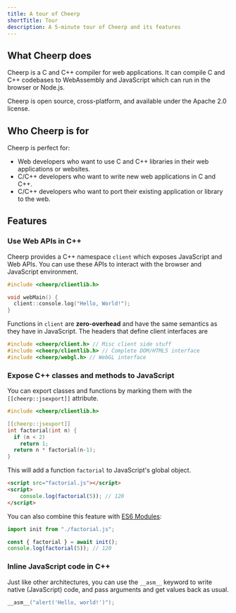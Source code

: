 ```yaml
---
title: A tour of Cheerp
shortTitle: Tour
description: A 5-minute tour of Cheerp and its features
---
```


## What Cheerp does

Cheerp is a C and C++ compiler for web applications. It can compile C and C++ codebases to WebAssembly and JavaScript which can run in the browser or Node.js.

Cheerp is open source, cross-platform, and available under the Apache 2.0 license.

## Who Cheerp is for

Cheerp is perfect for:

- Web developers who want to use C and C++ libraries in their web applications or websites.
- C/C++ developers who want to write new web applications in C and C++.
- C/C++ developers who want to port their existing application or library to the web.

## Features

### Use Web APIs in C++

Cheerp provides a C++ namespace `client` which exposes JavaScript and Web APIs. You can use these APIs to interact with the browser and JavaScript environment.

```cpp title=hello.cpp
#include <cheerp/clientlib.h>

void webMain() {
  client::console.log("Hello, World!");
}
```

Functions in `client` are **zero-overhead** and have the same semantics as they have in JavaScript.
The headers that define client interfaces are

```cpp
#include <cheerp/client.h> // Misc client side stuff
#include <cheerp/clientlib.h> // Complete DOM/HTML5 interface
#include <cheerp/webgl.h> // WebGL interface
```

### Expose C++ classes and methods to JavaScript

You can export classes and functions by marking them with the `[[cheerp::jsexport]]` attribute.

```cpp title=factorial.cpp
#include <cheerp/clientlib.h>

[[cheerp::jsexport]]
int factorial(int n) {
  if (n < 2)
    return 1;
  return n * factorial(n-1);
}
```

This will add a function `factorial` to JavaScript's global object.

```html
<script src="factorial.js"></script>
<script>
	console.log(factorial(5)); // 120
</script>
```

You can also combine this feature with [ES6 Modules](/cheerp/guides/ES6-Modules):

```javascript title=main.js
import init from "./factorial.js";

const { factorial } = await init();
console.log(factorial(5)); // 120
```

<!-- TODO: link to more info -->

### Inline JavaScript code in C++

Just like other architectures, you can use the `__asm__` keyword to write native (JavaScript) code, and pass arguments and get values back as usual.

```cpp
__asm__("alert('Hello, world!')");
```

<!-- TODO: does this work in wasm mode? -->

<!-- TODO: link to more info -->

<!--
### WebAssembly and JavaScript in the same codebase

Cheerp can compile parts of your code into JavaScript, and other parts into WebAssembly.

```cpp
// TODO
```
-->

<!-- TODO: why is this interesting / helpful? -->
